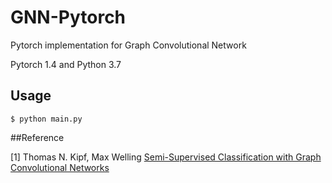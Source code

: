 # GNN-Pytorch
Pytorch implementation for Graph Convolutional Network

Pytorch 1.4 and Python 3.7

## Usage
```
$ python main.py
```

##Reference

[1] Thomas N. Kipf, Max Welling [Semi-Supervised Classification with Graph Convolutional Networks](https://arxiv.org/abs/1609.02907)
